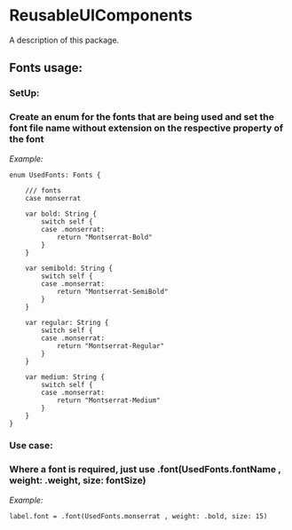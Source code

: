 # ReusableUIComponents

A description of this package.

## Fonts usage:

### SetUp:
### Create an enum for the fonts that are being used and set the font file name without extension on the respective property of the font

*Example:*

    enum UsedFonts: Fonts {

        /// fonts
        case monserrat
        
        var bold: String {
            switch self {
            case .monserrat:
                return "Montserrat-Bold"
            }
        }
        
        var semibold: String {
            switch self {
            case .monserrat:
                return "Montserrat-SemiBold"
            }
        }
        
        var regular: String {
            switch self {
            case .monserrat:
                return "Montserrat-Regular"
            }
        }
        
        var medium: String {
            switch self {
            case .monserrat:
                return "Montserrat-Medium"
            }
        }
    }

### Use case:
### Where a font is required, just use .font(UsedFonts.fontName , weight: .weight, size: fontSize)

*Example:*

    label.font = .font(UsedFonts.monserrat , weight: .bold, size: 15)
